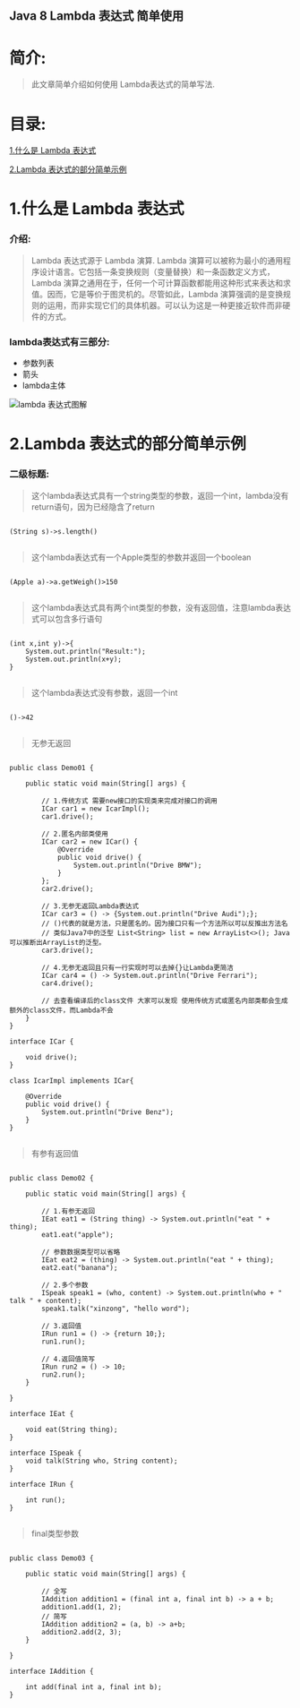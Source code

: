 Java 8 Lambda 表达式 简单使用
-------------

# 简介:
> 此文章简单介绍如何使用 Lambda表达式的简单写法.

# 目录:
[1.什么是 Lambda 表达式](#1)

[2.Lambda 表达式的部分简单示例](#2)


# <span id = "1">**1.什么是 Lambda 表达式**</span>

### 介绍:


> Lambda 表达式源于 Lambda 演算. Lambda 演算可以被称为最小的通用程序设计语言。它包括一条变换规则（变量替换）和一条函数定义方式，Lambda 演算之通用在于，任何一个可计算函数都能用这种形式来表达和求值。因而，它是等价于图灵机的。尽管如此，Lambda 演算强调的是变换规则的运用，而非实现它们的具体机器。可以认为这是一种更接近软件而非硬件的方式。 


### lambda表达式有三部分:

- 参数列表
- 箭头
- lambda主体

![lambda 表达式图解](https://upload-images.jianshu.io/upload_images/79431-dfdeeb7b08526c3a.png?imageMogr2/auto-orient/)


# <span id = "2">**2.Lambda 表达式的部分简单示例**</span>

### 二级标题:


> 这个lambda表达式具有一个string类型的参数，返回一个int，lambda没有return语句，因为已经隐含了return


```

(String s)->s.length()


```



> 这个lambda表达式有一个Apple类型的参数并返回一个boolean


```

(Apple a)->a.getWeigh()>150


```



> 这个lambda表达式具有两个int类型的参数，没有返回值，注意lambda表达式可以包含多行语句


```

(int x,int y)->{
    System.out.println("Result:");
    System.out.println(x+y);   
}


```



> 这个lambda表达式没有参数，返回一个int


```

()->42


```



> 无参无返回


```

public class Demo01 {

    public static void main(String[] args) {

        // 1.传统方式 需要new接口的实现类来完成对接口的调用
        ICar car1 = new IcarImpl();
        car1.drive();

        // 2.匿名内部类使用
        ICar car2 = new ICar() {
            @Override
            public void drive() {
                System.out.println("Drive BMW");
            }
        };
        car2.drive();

        // 3.无参无返回Lambda表达式
        ICar car3 = () -> {System.out.println("Drive Audi");};
        // ()代表的就是方法，只是匿名的。因为接口只有一个方法所以可以反推出方法名
        // 类似Java7中的泛型 List<String> list = new ArrayList<>(); Java可以推断出ArrayList的泛型。
        car3.drive();

        // 4.无参无返回且只有一行实现时可以去掉{}让Lambda更简洁
        ICar car4 = () -> System.out.println("Drive Ferrari");
        car4.drive();

        // 去查看编译后的class文件 大家可以发现 使用传统方式或匿名内部类都会生成额外的class文件，而Lambda不会
    }
}

interface ICar {
    
    void drive();
}

class IcarImpl implements ICar{
    
    @Override
    public void drive() {
        System.out.println("Drive Benz");
    }
}


```




> 有参有返回值


```

public class Demo02 {

    public static void main(String[] args) {

        // 1.有参无返回
        IEat eat1 = (String thing) -> System.out.println("eat " + thing);
        eat1.eat("apple");

        // 参数数据类型可以省略
        IEat eat2 = (thing) -> System.out.println("eat " + thing);
        eat2.eat("banana");

        // 2.多个参数
        ISpeak speak1 = (who, content) -> System.out.println(who + " talk " + content);
        speak1.talk("xinzong", "hello word");

        // 3.返回值
        IRun run1 = () -> {return 10;};
        run1.run();

        // 4.返回值简写
        IRun run2 = () -> 10;
        run2.run();
    }

}

interface IEat {

    void eat(String thing);
}

interface ISpeak {
    void talk(String who, String content);
}

interface IRun {

    int run();
}


```




> final类型参数


```

public class Demo03 {

    public static void main(String[] args) {

        // 全写
        IAddition addition1 = (final int a, final int b) -> a + b;
        addition1.add(1, 2);
        // 简写
        IAddition addition2 = (a, b) -> a+b;
        addition2.add(2, 3);
    }

}

interface IAddition {
    
    int add(final int a, final int b);
}


```

